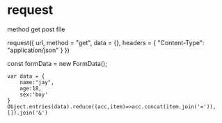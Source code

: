 # request

method get post file

request({
url,
method = "get",
data = {},
headers = { "Content-Type": "application/json" }
})

const formData = new FormData();

```
var data = {
    name:"jay",
    age:18,
    sex:'boy'
}
Object.entries(data).reduce((acc,item)=>acc.concat(item.join('=')),[]).join('&')
```
